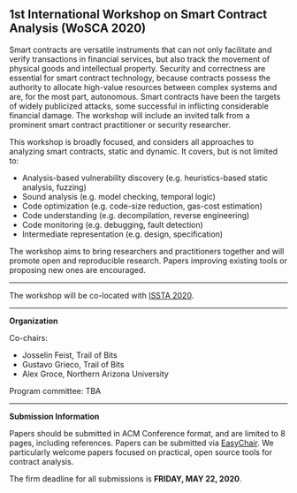 ## 1st International Workshop on Smart Contract Analysis (WoSCA 2020)

Smart contracts are versatile instruments that can not only facilitate and verify transactions in financial services, but also track the movement of physical goods and intellectual property. Security and correctness are essential for smart contract technology, because contracts possess the authority to allocate high-value resources between complex systems and are, for the most part, autonomous. Smart contracts have been the targets of widely publicized attacks, some successful in inflicting considerable financial damage.  The workshop will include an invited talk from a prominent smart contract practitioner or security researcher.

This workshop is broadly focused, and considers all approaches to analyzing smart contracts, static and dynamic. It covers, but is not limited to:
* Analysis-based vulnerability discovery (e.g. heuristics-based static analysis, fuzzing) 
* Sound analysis (e.g. model checking, temporal logic)
* Code optimization (e.g. code-size reduction, gas-cost estimation)
* Code understanding (e.g. decompilation, reverse engineering)
* Code monitoring (e.g. debugging, fault detection)
* Intermediate representation (e.g. design, specification)

The workshop aims to bring researchers and practitioners together and will promote open and reproducible research. Papers improving existing tools or proposing new ones are encouraged.

----------------------------------------

The workshop will be co-located with [ISSTA 2020](https://conf.researchr.org/home/issta-2020).

----------------------------------------

**Organization**

Co-chairs:
* Josselin Feist, Trail of Bits
* Gustavo Grieco, Trail of Bits
* Alex Groce, Northern Arizona University

Program committee: TBA

----------------------------------------

**Submission Information**

Papers should be submitted in ACM Conference format, and are limited to 8 pages, including references.  Papers can be submitted via [EasyChair](https://easychair.org/conferences/?conf=wosca20).  We particularly welcome papers focused on practical, open source tools for contract analysis.

The firm deadline for all submissions is **FRIDAY, MAY 22, 2020**.
